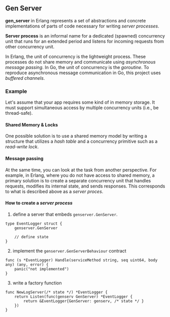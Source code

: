 ## Gen Server

**gen_server** in Erlang represents a set of abstractions and concrete implementations of parts of code necessary for writing *server processes*.

**Server process** is an informal name for a dedicated (spawned) concurrency unit that runs for an extended period and listens for incoming requests from other concurrency unit.


In Erlang, the unit of concurrency is the lightweight process. These processes do not share memory and communicate using *asynchronous message passing*. In Go, the unit of concurrency is the *goroutine*. To reproduce asynchronous message communication in Go, this project uses *buffered channels*.

### Example

Let's assume that your app requires some kind of in memory storage. It must support simultaneous access by multiple concurrency units (i.e., be thread-safe).

#### Shared Memory & Locks

One possible solution is to use a shared memory model by writing a structure that utilizes a *hash table* and a concurrency primitive such as a *read-write lock*.

#### Message passing

At the same time, you can look at the task from another perspective. For example, in Erlang, where you do not have access to shared memory, a primary solution is to create a separate concurrency unit that handles requests, modifies its internal state, and sends responses. This corresponds to what is described above as a *server proces*.

#### How to create a *server process*

1) define a server that embeds `genserver.GenServer`.

```golang
type EventLogger struct {
    genserver.GenServer

    // define state
}
```

2) implement the `genserver.GenServerBehaviour`  contract

```golang
func (s *EventLogger) Handle(serviceMethod string, seq uint64, body any) (any, error) {
    panic("not implemented") 
}
```

3) write a factory function

```golang
func NewLogServer(/* state */) *EventLogger {
	return Listen(func(genserv GenServer) *EventLogger {
		return &EventLogger{GenServer: genserv, /* state */ }
	})
}
```